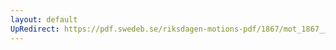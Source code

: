 ```yaml
---
layout: default
UpRedirect: https://pdf.swedeb.se/riksdagen-motions-pdf/1867/mot_1867__fk__00029/mot_1867__fk__00029_003.pdf
---
```

